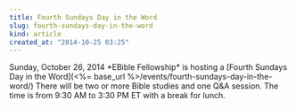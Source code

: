 ```yaml
---
title: Fourth Sundays Day in the Word
slug: fourth-sundays-day-in-the-word
kind: article
created_at: "2014-10-25 03:25"
---
```

<div itemscope itemtype="http://schema.org/Event" markdown="1">
<meta itemprop="name" content="<%= h :title %>">

<span itemprop="description">
Sunday, October 26, 2014 *EBible Fellowship* is hosting a 
[Fourth Sundays Day in the Word](<%= base_url %>/events/fourth-sundays-day-in-the-word/)
There will be two or more Bible studies and one Q&A session.  
The time is from 9:30 AM to 3:30 PM ET with a break for lunch.
</span>

<meta itemprop="startDate" content="2014-10-26T09:30-0400">
<meta itemprop="endDate" content="2014-10-26T15:30-0400">

</div>

